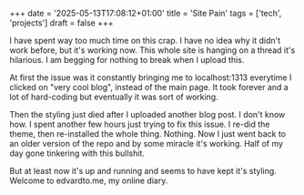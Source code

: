 +++
date = '2025-05-13T17:08:12+01:00'
title = 'Site Pain'
tags = ['tech', 'projects']
draft = false
+++

I have spent way too much time on this crap. I have no idea why it didn't work before, but it's working now. This whole site is hanging on a thread it's hilarious. I am begging for nothing to break when I upload this.

At first the issue was it constantly bringing me to localhost:1313 everytime I clicked on "very cool blog", instead of the main page. It took forever and a lot of hard-coding but eventually it was sort of working.

Then the styling just died after I uploaded another blog post. I don't know how. I spent another few hours just trying to fix this issue. I re-did the theme, then re-installed the whole thing. Nothing. Now I just went back to an older version of the repo and by some miracle it's working. Half of my day gone tinkering with this bullshit.

But at least now it's up and running and seems to have kept it's styling. Welcome to edvardto.me, my online diary. 